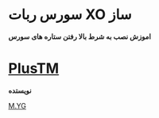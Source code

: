 # سورس ربات XO ساز

**اموزش نصب به شرط بالا رفتن ستاره های سورس**

# [PlusTM](https://telegram.me/PlusTM)

**نویستده**

[M.YG](https://telegram.me/SudoGP)
